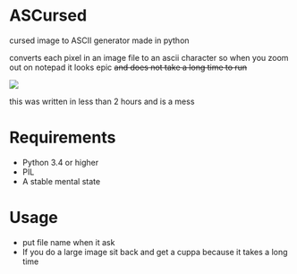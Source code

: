 # ASCursed
cursed image to ASCII generator made in python

  converts each pixel in an image file to an ascii character so when you zoom out on notepad it looks epic ~~and does not take a long time to run~~

 ![](https://cdn.discordapp.com/attachments/423207516663709708/772258930453119026/unknown.png)
 
 
this was written in less than 2 hours and is a mess

# Requirements
- Python 3.4 or higher
- PIL
- A stable mental state

# Usage
- put file name when it ask
- If you do a large image sit back and get a cuppa because it takes a long time
